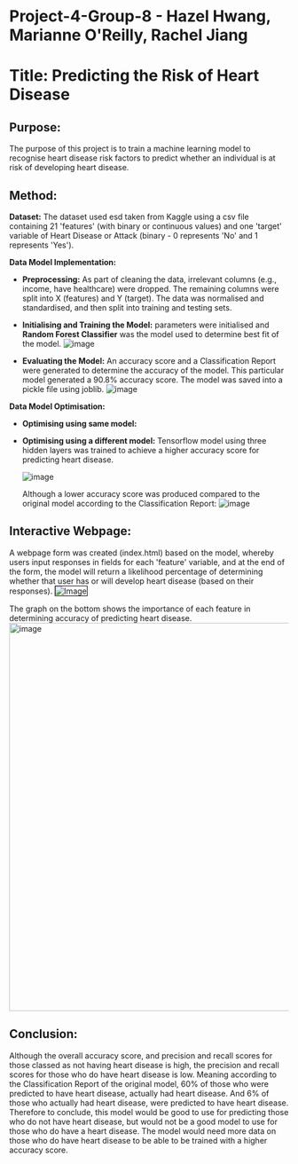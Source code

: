 # Project-4-Group-8 - Hazel Hwang, Marianne O'Reilly, Rachel Jiang
# Title: Predicting the Risk of Heart Disease

## Purpose:
The purpose of this project is to train a machine learning model to recognise heart disease risk factors to predict whether an individual is at risk of developing heart disease. 

## Method:
**Dataset:**
The dataset used esd taken from Kaggle using a csv file containing 21 'features' (with binary or continuous values) and one 'target' variable of Heart Disease or Attack (binary - 0 represents 'No' and 1 represents 'Yes').

**Data Model Implementation:**
- **Preprocessing:** As part of cleaning the data, irrelevant columns (e.g., income, have healthcare) were dropped. The remaining columns were split into X (features) and Y (target). The data was normalised and standardised, and then split into training and testing sets.
- **Initialising and Training the Model:** parameters were initialised and **Random Forest Classifier** was the model used to determine best fit of the model.
  ![image](https://github.com/marianneo812/project_4_group_8/assets/151903302/fe94b600-8396-48c8-b138-fca49bd86963)

- **Evaluating the Model:** An accuracy score and a Classification Report were generated to determine the accuracy of the model. This particular model generated a 90.8% accuracy score. The model was saved into a pickle file using joblib.
  ![image](https://github.com/marianneo812/project_4_group_8/assets/151903302/7336aaed-7b10-42fe-8daf-055ac026486e)


**Data Model Optimisation:**
- **Optimising using same model:**
- **Optimising using a different model:** Tensorflow model using three hidden layers was trained to achieve a higher accuracy score for predicting heart disease.
  
  ![image](https://github.com/marianneo812/project_4_group_8/assets/151903302/e958587d-5afa-41a9-97f5-e045c55a7203)
  
  Although a lower accuracy score was produced compared to the original model according to the Classification Report:
  ![image](https://github.com/marianneo812/project_4_group_8/assets/151903302/75d17e4c-9187-4ee5-9790-318faec82d7a)

## Interactive Webpage:
A webpage form was created (index.html) based on the model, whereby users input responses in fields for each 'feature' variable, and at the end of the form, the model will return a likelihood percentage of determining whether that user has or will develop heart disease (based on their responses). 
<img src="https://github.com/marianneo812/project_4_group_8/assets/151903302/5ea2cd3a-edcd-41c3-8525-26761cbbdd63" alt="Image" style="border: 1px solid black;">

The graph on the bottom shows the importance of each feature in determining accuracy of predicting heart disease. 
<img width="700" alt="image" src="https://github.com/marianneo812/project_4_group_8/assets/151903302/b13f6d10-e2a9-4353-a8c9-237d45ae876e">

## Conclusion:
Although the overall accuracy score, and precision and recall scores for those classed as not having heart disease is high, the precision and recall scores for those who do have heart disease is low. Meaning according to the Classification Report of the original model, 60% of those who were predicted to have heart disease, actually had heart disease. And 6% of those who actually had heart disease, were predicted to have heart disease. Therefore to conclude, this model would be good to use for predicting those who do not have heart disease, but would not be a good model to use for those who do have a heart disease. The model would need more data on those who do have heart disease to be able to be trained with a higher accuracy score.
